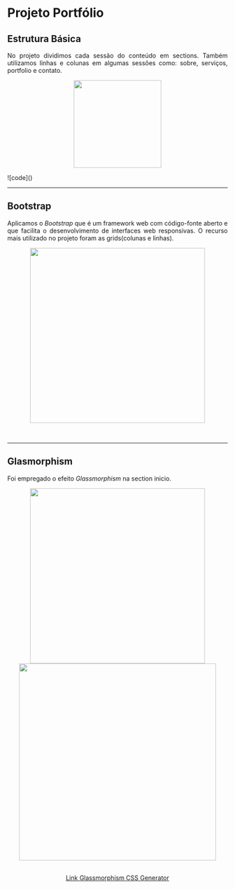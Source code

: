# Projeto Portfólio

## Estrutura Básica
<p align="justify"> No projeto dividimos cada sessão do conteúdo em sections. Também utilizamos linhas e colunas em algumas sessões como: sobre, serviços, portfolio e contato.</p>

<p float="left" align="center">
  <img height="200" src="https://user-images.githubusercontent.com/31875207/220814471-f8220d4f-6f3c-4da0-8d1c-68e55b969564.png">
</p>
![code]()


<br>
<hr> 

## Bootstrap
<p align="justify"> Aplicamos o <em>Bootstrap</em> que é um framework web com código-fonte aberto e que facilita o desenvolvimento de interfaces web responsivas. O recurso mais utilizado no projeto foram as grids(colunas e linhas).</p>

<p float="left" align="center">
  <img height="400" src="https://user-images.githubusercontent.com/31875207/220812087-39116dcc-4e9e-45e4-a50e-1778f70e9403.PNG">
</p>


<br>
<hr>

## Glasmorphism
<p align="justify"> Foi empregado o efeito <em>Glassmorphism</em> na section inicio. </p>

<p float="left" align="center">
  <img height="400" src="https://user-images.githubusercontent.com/31875207/220812105-45718535-d9cd-454d-8bcb-217fdffe042a.PNG">
  <img height="450" src="https://user-images.githubusercontent.com/31875207/220812123-a1ed9782-e41e-4c1b-a11c-622502d53248.png">
</p>
<p align="center">
  <a align="center" href="https://css.glass/" target"_blank"> <br>Link Glassmorphism CSS Generator</a>
</p>

